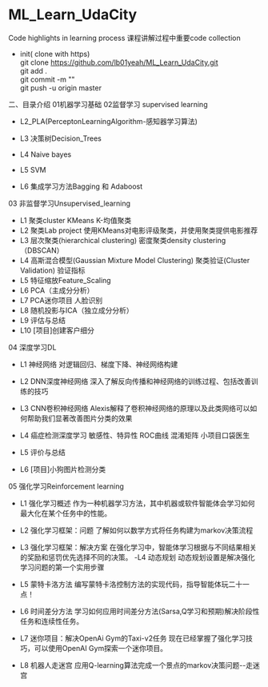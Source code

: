 # ML_Learn_UdaCity
  Code highlights in learning process
课程讲解过程中重要code collection

- init( clone with https)  
git clone https://github.com/lb01yeah/ML_Learn_UdaCity.git  
git add .  
git commit -m ""  
git push -u origin master 

二、目录介绍
01机器学习基础
02监督学习 supervised learning
 - L2_PLA(PerceptonLearningAlgorithm-感知器学习算法)

 - L3 决策树Decision_Trees

 - L4 Naive bayes

 - L5 SVM

 - L6 集成学习方法Bagging 和 Adaboost

03 非监督学习Unsupervised_learning
 - L1 聚类cluster 
   KMeans K-均值聚类
 - L2 聚类Lab project
   使用KMeans对电影评级聚类，并使用聚类提供电影推荐
 - L3 层次聚类(hierarchical clustering)
    密度聚类density clustering（DBSCAN）
 - L4 高斯混合模型(Gaussian Mixture Model Clustering)
    聚类验证(Cluster Validation)
    验证指标
 - L5 特征缩放Feature_Scaling
 - L6 PCA（主成分分析）
 - L7 PCA迷你项目
     人脸识别
 - L8 随机投影与ICA（独立成分分析）
 - L9 评估与总结
 - L10 [项目]创建客户细分
 
 04 深度学习DL
  - L1 神经网络
    对逻辑回归、梯度下降、神经网络构建
  - L2 DNN深度神经网络
    深入了解反向传播和神经网络的训练过程、包括改善训练的技巧
  - L3 CNN卷积神经网络
    Alexis解释了卷积神经网络的原理以及此类网络可以如何帮助我们显著改善图片分类的效果
  - L4 癌症检测深度学习
    敏感性、特异性
    ROC曲线
    混淆矩阵
    小项目口袋医生
  - L5 评价与总结
  
  - L6 [项目]小狗图片检测分类
 
 05 强化学习Reinforcement learning
 - L1 强化学习概述
   作为一种机器学习方法，其中机器或软件智能体会学习如何最大化在某个任务中的性能。
   
 - L2 强化学习框架：问题
   了解如何以数学方式将任务构建为markov决策流程
 - L3 强化学习框架：解决方案
   在强化学习中，智能体学习根据与不同结果相关的奖励和惩罚优先选择不同的决策。
 -L4 动态规划
    动态规划设置是解决强化学习问题的第一个实用步骤
 - L5 蒙特卡洛方法
    编写蒙特卡洛控制方法的实现代码，指导智能体玩二十一点！
 - L6 时间差分方法
    学习如何应用时间差分方法(Sarsa,Q学习和预期)解决阶段性任务和连续性任务。
 - L7 迷你项目：解决OpenAi Gym的Taxi-v2任务
    现在已经掌握了强化学习技巧，可以使用OpenAI Gym探索一个迷你项目。
 - L8 机器人走迷宫
    应用Q-learning算法完成一个景点的markov决策问题--走迷宫
    
  
 

